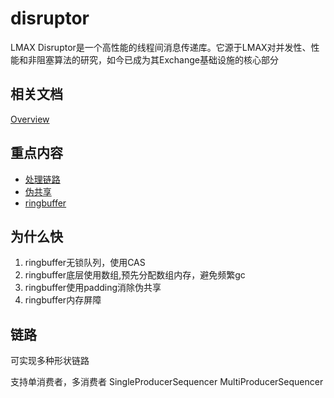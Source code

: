 # disruptor

LMAX Disruptor是一个高性能的线程间消息传递库。它源于LMAX对并发性、性能和非阻塞算法的研究，如今已成为其Exchange基础设施的核心部分

## 相关文档

[Overview](Overview.md)

## 重点内容

- [处理链路](链路.md)
- [伪共享](伪共享.md)
- [ringbuffer](ringbuffer.md)

## 为什么快

1. ringbuffer无锁队列，使用CAS
2. ringbuffer底层使用数组,预先分配数组内存，避免频繁gc    
3. ringbuffer使用padding消除伪共享
4. ringbuffer内存屏障

## 链路

可实现多种形状链路

支持单消费者，多消费者
SingleProducerSequencer
MultiProducerSequencer








